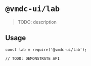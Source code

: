 # `@vmdc-ui/lab`

> TODO: description

## Usage

```
const lab = require('@vmdc-ui/lab');

// TODO: DEMONSTRATE API
```
